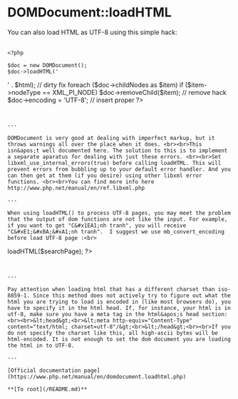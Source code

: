 # DOMDocument::loadHTML



You can also load HTML as UTF-8 using this simple hack:<br><br>

```
<?php

$doc = new DOMDocument();
$doc->loadHTML('

```
<?phpxml encoding="UTF-8">' . $html);

// dirty fix
foreach ($doc->childNodes as $item)
    if ($item->nodeType == XML_PI_NODE)
        $doc->removeChild($item); // remove hack
$doc->encoding = 'UTF-8'; // insert proper

?>
```
  

---

DOMDocument is very good at dealing with imperfect markup, but it throws warnings all over the place when it does. <br><br>This isn&apos;t well documented here. The solution to this is to implement a separate aparatus for dealing with just these errors. <br><br>Set libxml_use_internal_errors(true) before calling loadHTML. This will prevent errors from bubbling up to your default error handler. And you can then get at them (if you desire) using other libxml error functions. <br><br>You can find more info here http://www.php.net/manual/en/ref.libxml.php  

---

When using loadHTML() to process UTF-8 pages, you may meet the problem that the output of dom functions are not like the input. For example, if you want to get "C&#x1EA1;nh tranh", you will receive "C&#xE1;&#xBA;&#xA1;nh tranh".  I suggest we use mb_convert_encoding before load UTF-8 page :<br>

```
<?php
    $pageDom = new DomDocument();    
    $searchPage = mb_convert_encoding($htmlUTF8Page, 'HTML-ENTITIES', "UTF-8"); 
    @$pageDom->loadHTML($searchPage);

?>
```
  

---

Pay attention when loading html that has a different charset than iso-8859-1. Since this method does not actively try to figure out what the html you are trying to load is encoded in (like most browsers do), you have to specify it in the html head. If, for instance, your html is in utf-8, make sure you have a meta tag in the html&apos;s head section:<br><br>&lt;head&gt;<br>&lt;meta http-equiv="Content-Type" content="text/html; charset=utf-8"/&gt;<br>&lt;/head&gt;<br><br>If you do not specify the charset like this, all high-ascii bytes will be html-encoded. It is not enough to set the dom document you are loading the html in to UTF-8.  

---

[Official documentation page](https://www.php.net/manual/en/domdocument.loadhtml.php)

**[To root](/README.md)**